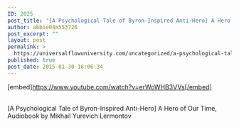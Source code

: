```yaml
---
ID: 2025
post_title: '[A Psychological Tale of Byron-Inspired Anti-Hero] A Hero of Our Time, Audiobook'
author: abbie04m553726
post_excerpt: ""
layout: post
permalink: >
  https://universalflowuniversity.com/uncategorized/a-psychological-tale-of-byron-inspired-anti-hero-a-hero-of-our-time-audiobook/
published: true
post_date: 2015-01-30 16:06:34
---
```

[embed]https://www.youtube.com/watch?v=erWoWHB3VVs[/embed]</br></br>
<p>[A Psychological Tale of Byron-Inspired Anti-Hero] A Hero of Our Time, Audiobook by Mikhail Yurevich Lermontov</p>